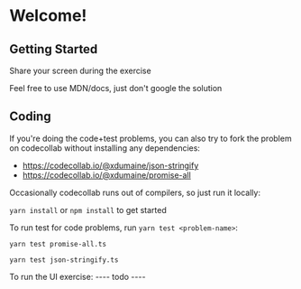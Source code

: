 # Welcome!

## Getting Started

Share your screen during the exercise

Feel free to use MDN/docs, just don't google the solution

## Coding

If you're doing the code+test problems, you can also try to fork the problem on
codecollab without installing any dependencies:

- https://codecollab.io/@xdumaine/json-stringify
- https://codecollab.io/@xdumaine/promise-all

Occasionally codecollab runs out of compilers, so just run it locally:

`yarn install` or `npm install` to get started

To run test for code problems, run `yarn test <problem-name>`:

`yarn test promise-all.ts`

`yarn test json-stringify.ts`

To run the UI exercise: ---- todo ----
